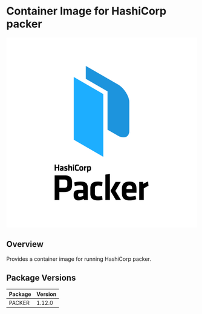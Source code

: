 # Container Image for HashiCorp packer

![](logo.png)

## Overview

Provides a container image for running HashiCorp packer.

## Package Versions

<!-- snip -->
| Package | Version |
|---------|---------|
| PACKER | 1.12.0 |

